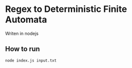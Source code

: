# Regex to Deterministic Finite Automata

Writen in nodejs

## How to run 

```
node index.js input.txt
```
